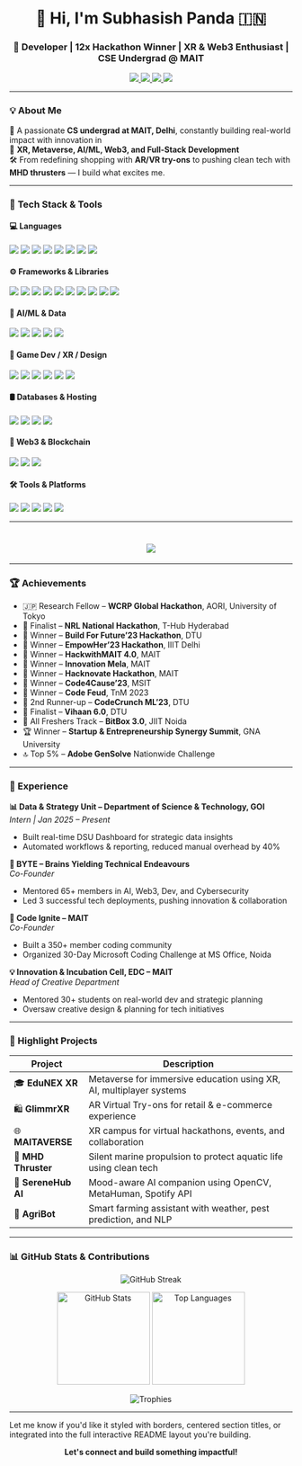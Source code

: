 <h1 align="center">👋 Hi, I'm Subhasish Panda 🇮🇳</h1>
<h3 align="center">🚀 Developer | 12x Hackathon Winner | XR & Web3 Enthusiast | CSE Undergrad @ MAIT</h3>

<p align="center">
  <a href="https://subhasishpanda.site" target="_blank">
    <img src="https://img.shields.io/badge/🌐 Portfolio-000000?style=for-the-badge&logo=Google-Chrome&logoColor=white" />
  </a>
  <a href="https://linkedin.com/in/subhasishpanda25" target="_blank">
    <img src="https://img.shields.io/badge/LinkedIn-0A66C2?style=for-the-badge&logo=linkedin&logoColor=white" />
  </a>
  <a href="https://github.com/Codingpanda252" target="_blank">
    <img src="https://img.shields.io/badge/GitHub-171515?style=for-the-badge&logo=github&logoColor=white" />
  </a>
  <a href="mailto:subhasishpanda25@gmail.com">
    <img src="https://img.shields.io/badge/Gmail-D14836?style=for-the-badge&logo=gmail&logoColor=white" />
  </a>
</p>

---

### 💡 About Me

🎯 A passionate **CS undergrad at MAIT, Delhi**, constantly building real-world impact with innovation in  
🔸 **XR, Metaverse, AI/ML, Web3, and Full-Stack Development**  
🛠️ From redefining shopping with **AR/VR try-ons** to pushing clean tech with **MHD thrusters** — I build what excites me.

---

### 🧠 **Tech Stack & Tools**

#### 💻 **Languages**

<p>
  <img src="https://img.shields.io/badge/C++-00599C?style=flat&logo=c%2B%2B&logoColor=white" />
  <img src="https://img.shields.io/badge/Java-E34A86?style=flat&logo=openjdk&logoColor=white" />
  <img src="https://img.shields.io/badge/Python-3776AB?style=flat&logo=python&logoColor=white" />
  <img src="https://img.shields.io/badge/JavaScript-F7DF1E?style=flat&logo=javascript&logoColor=black" />
  <img src="https://img.shields.io/badge/TypeScript-3178C6?style=flat&logo=typescript&logoColor=white" />
  <img src="https://img.shields.io/badge/HTML5-E34F26?style=flat&logo=html5&logoColor=white" />
  <img src="https://img.shields.io/badge/CSS3-1572B6?style=flat&logo=css3&logoColor=white" />
  <img src="https://img.shields.io/badge/Markdown-000000?style=flat&logo=markdown&logoColor=white" />
</p>

#### ⚙️ **Frameworks & Libraries**

<p>
  <img src="https://img.shields.io/badge/React-20232A?style=flat&logo=react&logoColor=61DAFB" />
  <img src="https://img.shields.io/badge/Next.js-000000?style=flat&logo=next.js&logoColor=white" />
  <img src="https://img.shields.io/badge/Node.js-339933?style=flat&logo=node.js&logoColor=white" />
  <img src="https://img.shields.io/badge/Express.js-404D59?style=flat&logo=express&logoColor=white" />
  <img src="https://img.shields.io/badge/Django-092E20?style=flat&logo=django&logoColor=white" />
  <img src="https://img.shields.io/badge/Tailwind_CSS-38B2AC?style=flat&logo=tailwind-css&logoColor=white" />
  <img src="https://img.shields.io/badge/Bootstrap-563D7C?style=flat&logo=bootstrap&logoColor=white" />
  <img src="https://img.shields.io/badge/Vite-646CFF?style=flat&logo=vite&logoColor=white" />
  <img src="https://img.shields.io/badge/Chakra%20UI-319795?style=flat&logo=chakra-ui&logoColor=white" />
  <img src="https://img.shields.io/badge/Redux-764ABC?style=flat&logo=redux&logoColor=white" />
</p>

#### 🧠 **AI/ML & Data**

<p>
  <img src="https://img.shields.io/badge/TensorFlow-FF6F00?style=flat&logo=tensorflow&logoColor=white" />
  <img src="https://img.shields.io/badge/Keras-D00000?style=flat&logo=keras&logoColor=white" />
  <img src="https://img.shields.io/badge/OpenCV-5C3EE8?style=flat&logo=opencv&logoColor=white" />
  <img src="https://img.shields.io/badge/Streamlit-FF4B4B?style=flat&logo=streamlit&logoColor=white" />
  <img src="https://img.shields.io/badge/Mediapipe-FFCC00?style=flat&logo=google&logoColor=black" />
</p>

#### 🧩 **Game Dev / XR / Design**

<p>
  <img src="https://img.shields.io/badge/Unity-000000?style=flat&logo=unity&logoColor=white" />
  <img src="https://img.shields.io/badge/Unreal_Engine-313131?style=flat&logo=unreal-engine&logoColor=white" />
  <img src="https://img.shields.io/badge/Three.js-000000?style=flat&logo=three.js&logoColor=white" />
  <img src="https://img.shields.io/badge/Blender-F5792A?style=flat&logo=blender&logoColor=white" />
  <img src="https://img.shields.io/badge/Canva-00C4CC?style=flat&logo=canva&logoColor=white" />
  <img src="https://img.shields.io/badge/Figma-F24E1E?style=flat&logo=figma&logoColor=white" />
</p>

#### 🛢️ **Databases & Hosting**

<p>
  <img src="https://img.shields.io/badge/MongoDB-4EA94B?style=flat&logo=mongodb&logoColor=white" />
  <img src="https://img.shields.io/badge/PostgreSQL-336791?style=flat&logo=postgresql&logoColor=white" />
  <img src="https://img.shields.io/badge/MySQL-4479A1?style=flat&logo=mysql&logoColor=white" />
  <img src="https://img.shields.io/badge/Firebase-FFCA28?style=flat&logo=firebase&logoColor=black" />
</p>

#### 🔗 **Web3 & Blockchain**

<p>
  <img src="https://img.shields.io/badge/Solidity-363636?style=flat&logo=solidity&logoColor=white" />
  <img src="https://img.shields.io/badge/Web3.js-F16822?style=flat&logo=ethereum&logoColor=white" />
  <img src="https://img.shields.io/badge/Ethers.js-1C1E24?style=flat&logo=ethereum&logoColor=white" />
</p>

#### 🛠️ **Tools & Platforms**

<p>
  <img src="https://img.shields.io/badge/Git-F05032?style=flat&logo=git&logoColor=white" />
  <img src="https://img.shields.io/badge/GitHub-181717?style=flat&logo=github&logoColor=white" />
  <img src="https://img.shields.io/badge/Apache-D22128?style=flat&logo=apache&logoColor=white" />
  <img src="https://img.shields.io/badge/Nginx-009639?style=flat&logo=nginx&logoColor=white" />
  <img src="https://img.shields.io/badge/cPanel-E77500?style=flat&logo=cpanel&logoColor=white" />
</p>

---

<h1 align="center">
  <img src="https://readme-typing-svg.demolab.com?font=Fira+Code&size=28&pause=2000&color=00FFFF&center=true&vCenter=true&width=940&height=50&lines=Welcome+to+my+GitHub+Profile!" />
</h1>

---

### 🏆 Achievements

- 🇯🇵 Research Fellow – **WCRP Global Hackathon**, AORI, University of Tokyo
- 🏅 Finalist – **NRL National Hackathon**, T-Hub Hyderabad    
- 🥇 Winner – **Build For Future’23 Hackathon**, DTU  
- 🥇 Winner – **EmpowHer’23 Hackathon**, IIIT Delhi  
- 🥇 Winner – **HackwithMAIT 4.0**, MAIT  
- 🥇 Winner – **Innovation Mela**, MAIT  
- 🥇 Winner – **Hacknovate Hackathon**, MAIT  
- 🥇 Winner – **Code4Cause’23**, MSIT  
- 🥇 Winner – **Code Feud**, TnM 2023  
- 🥈 2nd Runner-up – **CodeCrunch ML’23**, DTU  
- 🏅 Finalist – **Vihaan 6.0**, DTU  
- 🏅 All Freshers Track – **BitBox 3.0**, JIIT Noida  
- 🏆 Winner – **Startup & Entrepreneurship Synergy Summit**, GNA University  
- 🔝 Top 5% – **Adobe GenSolve** Nationwide Challenge  

---

### 💼 Experience

**📊 Data & Strategy Unit – Department of Science & Technology, GOI**  
*Intern | Jan 2025 – Present*  
- Built real-time DSU Dashboard for strategic data insights  
- Automated workflows & reporting, reduced manual overhead by 40%

**🧪 BYTE – Brains Yielding Technical Endeavours**  
*Co-Founder*  
- Mentored 65+ members in AI, Web3, Dev, and Cybersecurity  
- Led 3 successful tech deployments, pushing innovation & collaboration

**🧠 Code Ignite – MAIT**  
*Co-Founder*  
- Built a 350+ member coding community  
- Organized 30-Day Microsoft Coding Challenge at MS Office, Noida

**💡 Innovation & Incubation Cell, EDC – MAIT**  
*Head of Creative Department*  
- Mentored 30+ students on real-world dev and strategic planning  
- Oversaw creative design & planning for tech initiatives

---

### 🚀 Highlight Projects

| Project | Description |
|--------|-------------|
| 🎓 **EduNEX XR** | Metaverse for immersive education using XR, AI, multiplayer systems |
| 🛍️ **GlimmrXR** | AR Virtual Try-ons for retail & e-commerce experience |
| 🌐 **MAITAVERSE** | XR campus for virtual hackathons, events, and collaboration |
| 🌊 **MHD Thruster** | Silent marine propulsion to protect aquatic life using clean tech |
| 🤖 **SereneHub AI** | Mood-aware AI companion using OpenCV, MetaHuman, Spotify API |
| 🌾 **AgriBot** | Smart farming assistant with weather, pest prediction, and NLP |

---

### 📊 **GitHub Stats & Contributions**

<p align="center">
  <img src="https://github-readme-streak-stats.herokuapp.com/?user=Codingpanda252&theme=tokyonight&hide_border=true" alt="GitHub Streak" />
</p>

<p align="center">
  <img src="https://github-readme-stats.vercel.app/api?username=Codingpanda252&show_icons=true&theme=tokyonight&hide_border=true" alt="GitHub Stats" height="165"/>
  <img src="https://github-readme-stats.vercel.app/api/top-langs/?username=Codingpanda252&layout=compact&theme=tokyonight&hide_border=true" alt="Top Languages" height="165"/>
</p>

<p align="center">
  <img src="https://github-profile-trophy.vercel.app/?username=Codingpanda252&theme=tokyonight&margin-w=10&no-bg=true&no-frame=true" alt="Trophies" />
</p>

---


Let me know if you'd like it styled with borders, centered section titles, or integrated into the full interactive README layout you're building.

<p align="center"><b>Let's connect and build something impactful!</b></p>
